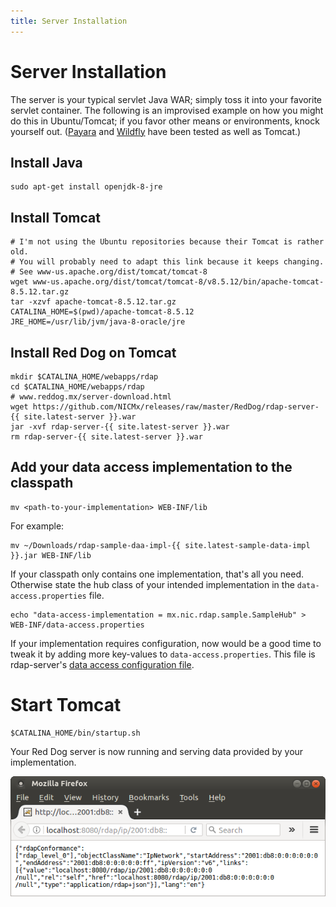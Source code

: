 ```yaml
---
title: Server Installation
---
```


# Server Installation

The server is your typical servlet Java WAR; simply toss it into your favorite servlet container. The following is an improvised example on how you might do this in Ubuntu/Tomcat; if you favor other means or environments, knock yourself out. ([Payara](http://www.payara.fish/) and [Wildfly](http://wildfly.org/) have been tested as well as Tomcat.)

## Install Java

	sudo apt-get install openjdk-8-jre

## Install Tomcat

	# I'm not using the Ubuntu repositories because their Tomcat is rather old.
	# You will probably need to adapt this link because it keeps changing.
	# See www-us.apache.org/dist/tomcat/tomcat-8
	wget www-us.apache.org/dist/tomcat/tomcat-8/v8.5.12/bin/apache-tomcat-8.5.12.tar.gz
	tar -xzvf apache-tomcat-8.5.12.tar.gz
	CATALINA_HOME=$(pwd)/apache-tomcat-8.5.12
	JRE_HOME=/usr/lib/jvm/java-8-oracle/jre

## Install Red Dog on Tomcat

	mkdir $CATALINA_HOME/webapps/rdap
	cd $CATALINA_HOME/webapps/rdap
	# www.reddog.mx/server-download.html
	wget https://github.com/NICMx/releases/raw/master/RedDog/rdap-server-{{ site.latest-server }}.war
	jar -xvf rdap-server-{{ site.latest-server }}.war
	rm rdap-server-{{ site.latest-server }}.war

## Add your data access implementation to the classpath

	mv <path-to-your-implementation> WEB-INF/lib

For example:

	mv ~/Downloads/rdap-sample-daa-impl-{{ site.latest-sample-data-impl }}.jar WEB-INF/lib

If your classpath only contains one implementation, that's all you need. Otherwise state the hub class of your intended implementation in the `data-access.properties` file.

	echo "data-access-implementation = mx.nic.rdap.sample.SampleHub" > WEB-INF/data-access.properties

If your implementation requires configuration, now would be a good time to tweak it by adding more key-values to `data-access.properties`. This file is rdap-server's [data access configuration file](https://github.com/NICMx/rdap-data-access-api/blob/v1.1.0/src/main/java/mx/nic/rdap/db/spi/DataAccessImplementation.java#L29).

# Start Tomcat

	$CATALINA_HOME/bin/startup.sh

Your Red Dog server is now running and serving data provided by your implementation.

![Sample Firefox screenshot](img/sample-query-custom-mode.png)

